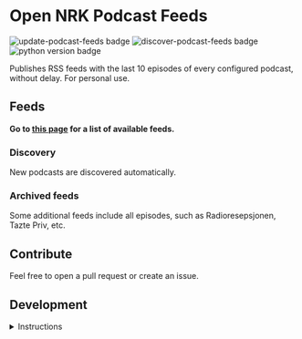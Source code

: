 # Open NRK Podcast Feeds
![update-podcast-feeds badge](https://github.com/sindrel/nrk-pod-feeds/actions/workflows/update_feeds.yml/badge.svg)
![discover-podcast-feeds badge](https://github.com/sindrel/nrk-pod-feeds/actions/workflows/discover_feeds.yml/badge.svg)
![python version badge](https://badgen.net/pypi/python/black)

Publishes RSS feeds with the last 10 episodes of every configured podcast, without delay. For personal use.  

## Feeds
**Go to [this page](https://sindrel.github.io/nrk-pod-feeds) for a list of available feeds.**

### Discovery  
New podcasts are discovered automatically.  

### Archived feeds  
Some additional feeds include all episodes, such as Radioresepsjonen, Tazte Priv, etc.  

## Contribute
Feel free to open a pull request or create an issue.

## Development
<details>
  <summary>Instructions</summary>

## Getting started
### Set up venv and install dependencies (Linux & MacOS)
```shell
python3 -m venv venv
source venv/bin/activate
python3 -m pip install -r requirements.txt
python3 -m pip install pytest
```

### Run tests
```shell
pytest -v --disable-warnings --log-cli-level=DEBUG
```

### Build or update podcast feeds
```shell
python3 generate_feeds.py
```

</details>
